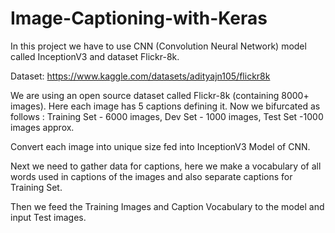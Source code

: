 # Image-Captioning-with-Keras
In this project we have to use CNN (Convolution Neural Network) model called InceptionV3 and dataset Flickr-8k.

Dataset: https://www.kaggle.com/datasets/adityajn105/flickr8k

We are using an open source dataset called Flickr-8k (containing 8000+ images). Here each image has 5 captions defining it. Now we bifurcated as follows : Training Set - 6000 images, Dev Set - 1000 images, Test Set -1000 images approx.

Convert each image into unique size fed into InceptionV3 Model of CNN.

Next we need to gather data for captions, here we make a vocabulary of all words used in captions of the images and also separate captions for Training Set.

Then we feed the Training Images and Caption Vocabulary to the model and input Test images.
